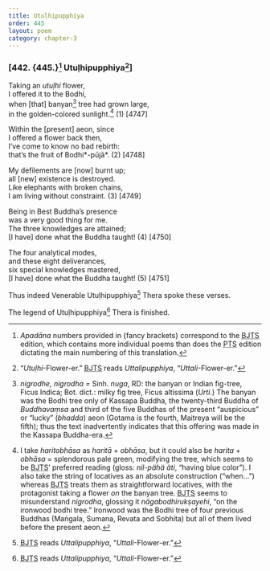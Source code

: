 ```yaml
---
title: Utuḷhipupphiya
order: 445
layout: poem
category: chapter-3
---
```


### \[442. {445.}[^1] Utuḷhipupphiya[^2]\]

Taking an *utuḷhi* flower,  
I offered it to the Bodhi,  
when \[that\] banyan[^3] tree had grown large,  
in the golden-colored sunlight.[^4] (1) \[4747\]

Within the \[present\] aeon, since  
I offered a flower back then,  
I’ve come to know no bad rebirth:  
that’s the fruit of Bodhi*-pūjā*. (2) \[4748\]

My defilements are \[now\] burnt up;  
all \[new\] existence is destroyed.  
Like elephants with broken chains,  
I am living without constraint. (3) \[4749\]

Being in Best Buddha’s presence  
was a very good thing for me.  
The three knowledges are attained;  
\[I have\] done what the Buddha taught! (4) \[4750\]

The four analytical modes,  
and these eight deliverances,  
six special knowledges mastered,  
\[I have\] done what the Buddha taught! (5) \[4751\]

Thus indeed Venerable Utuḷhipupphiya[^5] Thera spoke these verses.

The legend of Utuḷhipupphiya[^6] Thera is finished.

[^1]: *Apadāna* numbers provided in {fancy brackets} correspond to the <abbr title="Buddha Jayanthi Tripitaka Series">BJTS</abbr> edition, which contains more individual poems than does the <abbr title="Pali Text Society">PTS</abbr> edition dictating the main numbering of this translation.

[^2]: “*Utuḷhi*-Flower-er.” <abbr title="Buddha Jayanthi Tripitaka Series">BJTS</abbr> reads *Uttalipupphiya*, “*Uttali*-Flower-er.”

[^3]: *nigrodhe, nigrodha =* Sinh. *nuga*, RD: the banyan or Indian fig-tree, Ficus Indica; Bot. dict.: milky fig tree, Ficus altissima (*Urti.*) The banyan was the Bodhi tree only of Kassapa Buddha, the twenty-third Buddha of *Buddhavaṃsa* and third of the five Buddhas of the present “auspicious” or “lucky” (*bhadda*) aeon (Gotama is the fourth, Maitreya will be the fifth); thus the text inadvertently indicates that this offering was made in the Kassapa Buddha-era.

[^4]: I take *haritobhāsa* as *haritā* + *obhāsa*, but it could also be *harita* + *obhāsa* = splendorous pale green, modifying the tree, which seems to be <abbr title="Buddha Jayanthi Tripitaka Series">BJTS</abbr>’ preferred reading (gloss: *nil-pähä äti*, “having blue color”). I also take the string of locatives as an absolute construction (“when…”) whereas <abbr title="Buddha Jayanthi Tripitaka Series">BJTS</abbr> treats them as straightforward locatives, with the protagonist taking a flower *on* the banyan tree. <abbr title="Buddha Jayanthi Tripitaka Series">BJTS</abbr> seems to misunderstand *nigrodha*, glossing it *nāgabodhirukṣayehi*, “on the ironwood bodhi tree.” Ironwood was the Bodhi tree of four previous Buddhas (Maṅgala, Sumana, Revata and Sobhita) but all of them lived before the present aeon.

[^5]: <abbr title="Buddha Jayanthi Tripitaka Series">BJTS</abbr> reads *Uttalipupphiya*, “*Uttali*-Flower-er.”

[^6]: <abbr title="Buddha Jayanthi Tripitaka Series">BJTS</abbr> reads *Uttalipupphiya*, “*Uttali*-Flower-er.”

